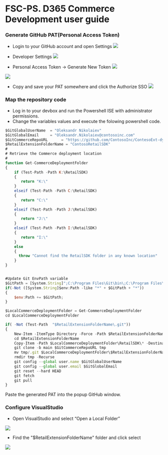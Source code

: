 # FSC-PS. D365 Commerce Development user guide 


### Generate GitHub PAT(Personal Access Token)

- Login to your GitHub account and open Settings 
![](https://raw.githubusercontent.com/ciellosinc/FSC-PS/main/Scenarios/images/fsc_dev_a.png)

- Developer Settings 
![](https://raw.githubusercontent.com/ciellosinc/FSC-PS/main/Scenarios/images/fsc_dev_b.png)

- Personal Access Token -> Generate New Token 
 ![](https://raw.githubusercontent.com/ciellosinc/FSC-PS/main/Scenarios/images/fsc_dev_c.png)

 ![](https://raw.githubusercontent.com/ciellosinc/FSC-PS/main/Scenarios/images/fsc_dev_d.png)

- Copy and save your PAT somewhere and click the Authorize SSO 
![](https://raw.githubusercontent.com/ciellosinc/FSC-PS/main/Scenarios/images/fsc_dev_e.png)

### Map the repository code
- Log in to your devbox and run the Powershell ISE with administrator permissions.
- Change the variables values and execute the folowing powershell code.

~~~javascript
$GitGlobalUserName  = "Oleksandr Nikolaiev"
$GitGlobalEmail     = "Oleksandr.Nikolaiev@contosoinc.com"
$GitCommerceRepoURL      = "https://github.com/ContosoInc/ContesoExt-dynamics-365-FO.git"
$RetailExtensionFolderName = "ContosoRetailSDK"
#
# Retrieve the Commerce deployment location 
#
function Get-CommerceDeploymentFolder
{
    if (Test-Path -Path K:\RetailSDK)
    {
       return "K:\"
    }
    elseif (Test-Path -Path C:\RetailSDK)
    {
       return "C:\"
    }
    elseif (Test-Path -Path J:\RetailSDK)
    {
       return "J:\"
    }
    elseif (Test-Path -Path I:\RetailSDK)
    {
       return "I:\"
    }
    else
    {
      throw "Cannot find the RetailSDK folder in any known location"
    }
}


#Update Git EnvPath variable
$GitPath = [System.String]";C:\Program Files\Git\bin\;C:\Program Files\Git\cmd\";
if(-Not ([System.String]$env:Path -like "*" + $GitPath + "*"))
{
    $env:Path += $GitPath;
}

$LocalCommerceDeploymentFolder = Get-CommerceDeploymentFolder
cd $LocalCommerceDeploymentFolder

if( -Not (Test-Path  "$RetailExtensionFolderName\.git"))
{
    New-Item -ItemType Directory -Force -Path $RetailExtensionFolderName
    cd $RetailExtensionFolderName
    Copy-Item -Path $LocalCommerceDeploymentFolder\RetailSDK\* -Destination $LocalCommerceDeploymentFolder\$RetailExtensionFolderName -recurse -Force
    git clone -b main $GitCommerceRepoURL tmp
    mv tmp/.git $LocalCommerceDeploymentFolder\$RetailExtensionFolderName
    rmdir tmp -Recurse
    git config --global user.name $GitGlobalUserName
    git config --global user.email $GitGlobalEmail
    git reset --hard HEAD
    git fetch 
    git pull
}


~~~

Paste the generated PAT into the popup GitHub window.

### Configure VisualStudio
- Open VisualStudio and select “Open a Local Folder”

![](https://raw.githubusercontent.com/ciellosinc/FSC-PS/main/Scenarios/images/fsc_dev_f.png)

- Find the "$RetailExtensionFolderName" folder and click select 

![](https://raw.githubusercontent.com/ciellosinc/FSC-PS/main/Scenarios/images/fsc_dev_g.png)